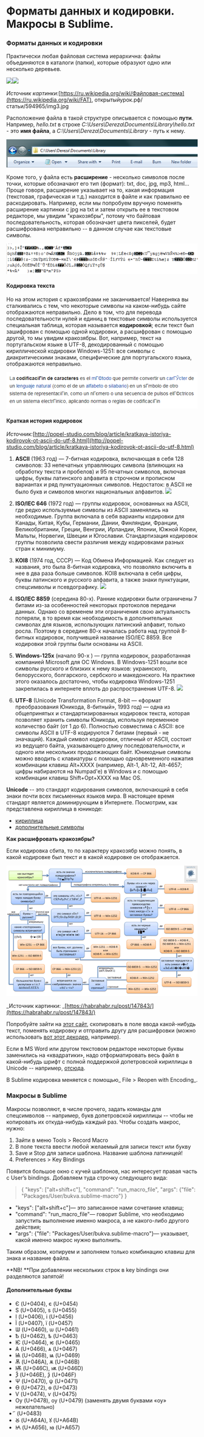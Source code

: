 # Форматы данных и кодировки. Макросы в Sublime.

### Форматы данных и кодировки

Практически любая файловая система иерархична: файлы объединяются в каталоги \(папки\), которые образуют одно или несколько деревьев.

![](https://lh5.googleusercontent.com/NnkRlGoJGSkl_kv89n1TPzbu2XzZ9HIEWq6rT0whVwzK1-liUamwCVCa699Q4ga-7flR819zjpemWxnl4kyo_JO9GiAuSGAGIO7BAu0k5vDLxKqyQuJxNN2hgIhDd8OSMMgP3Paa2-s)![](https://lh3.googleusercontent.com/rmuQRPE1YDl3k0kVMVkkFi1NVgG1UAjqwkhGuCDLZSu6zXmT_eT1V394eNxxay-32FLv5W5D9hNxUbUjYhxrSbBohkmTATgV-D7GRLwk3f1mRkbRZUIHVd8BUJyKLSqgllgkiJlVZJ0)

_Источник картинки:_[https://ru.wikipedia.org/wiki/Файловая-система](https://ru.wikipedia.org/wiki/FAT), открытыйурок.рф/статьи/594965/img3.jpg

Расположение файла в такой структуре описывается с помощью **пути**. Например, _hello.txt_ в строке _C:\Users\Dereza\Documents\Library\hello.txt_ - это **имя файла**, а _C:\Users\Dereza\Documents\Library_ - путь к нему.

![](/assets/import1.png)

Кроме того, у файла есть **расширение** - несколько символов после точки, которые обозначают его тип \(формат\): txt, doc, jpg, mp3, html... Проще говоря, расширение указывает на то, какая информация \(текстовая, графическая и т.д.\) находится в файле и как правильно ее раскодировать. Например, если мы попробуем вручную поменять расширение картинки с jpg на txt и затем открыть ее в текстовом редакторе, мы увидим "кракозябры", потому что байтовая последовательность, которая обозначает цвета пикселей, будет расшифрована неправильно -- в данном случае как текстовые символы.

![](/assets/import2.png)

#### Кодировка текста

Но на этом история с кракозябрами не заканчивается! Наверняка вы сталкивались с тем, что некоторые символы на каком-нибудь сайте отображаются неправильно. Дело в том, что для перевода последовательности нулей и единиц в текстовые символы используется специальная таблица, которая называется **кодировкой**; если текст был зашифрован с помощью одной кодировки, а расшифрован с помощью другой, то мы увидим кракозябры. Вот, например, текст на португальском языке в UTF-8, декодированный с помощью кириллической кодировки Windows-1251: все символы с диакритическими знаками, специфические для португальского языка, отображаются неправильно.

![](/assets/import3.png)

#### Краткая история кодировок

_Источник:_[http://popel-studio.com/blog/article/kratkaya-istoriya-kodirovok-ot-ascii-do-utf-8.html](http://popel-studio.com/blog/article/kratkaya-istoriya-kodirovok-ot-ascii-do-utf-8.html)

1. **ASCII**
    \(1963 год\) — 7-битная кодировка, включающая в себя 128 символов: 33 непечатных управляющих символа \(влияющих на обработку текста и пробелов\) и 95 печатных символов, включая цифры, буквы латинского алфавита в строчном и прописном вариантах и ряд пунктуационных символов. Недостаток: в ASCII не было букв и символов многих национальных алфавитов.
   ![](https://lh4.googleusercontent.com/A1dgvhVmNVXPIkBQU5kaqQjJVHi9-IsAydL76PjE8ktbi7heB12g86Ks5ExJjfOAbBM1k4hcxGBKGEZ_zZg6v22CW4KoaCmPSIBD4JF7gmUwunoXGon_40qaJCD7jS3fLcOX-fDV0iA)
2. **ISO/IEC 646** \(1972 год\) — группы кодировок, основанных на ASCII, где редко используемые символы из ASCII заменялись на необходимые. Группа включала в себя варианты кодировки для Канады, Китая, Кубы, Германии, Дании, Финляндии, Франции, Великобритании, Греции, Венгрии, Ирландии, Японии, Южной Кореи, Мальты, Норвегии, Швеции и Югославии. Стандартизация кодировок группы позволила свести различия между кодировками разных стран к минимуму.

3. **KOI8** \(1974 год, СССР\) — Код Обмена Информацией. Как следует из названия, это была 8-битная кодировка, что позволяло включить в нее в два раза больше символов. KOI8 включала в себя цифры, буквы латинского и русского алфавита, а также знаки пунктуации, спецсимволы и псевдографику. ![](https://lh4.googleusercontent.com/tnfZXklo9ZvHgfLWIz3iPqck2Uj9GeuiyJT88zEHZL7EguA_3IIxR2nIBCfHzQYNvg5iRwVdk3skJBs1YJE7eD_sN3-GZVSBVyxDQCxpY6Gw7vyz0U7mN2N0k36djk3qjmb8qg1qFCA)

4. **ISO/IEC 8859** \(середина 80-х\). Ранние кодировки были ограничены 7 битами из-за особенностей некоторых протоколов передачи данных. Однако со временем эти ограничения свою актуальность потеряли, в то время как необходимость в дополнительных символах для языков, использующих латинский алфавит, только росла. Поэтому в середине 80-х началась работа над группой 8-битных кодировок, получившей название ISO/IEC 8859. Все кодировки этой группы были основаны на ASCII.

5. **Windows-125x** \(начало 90-х \) — группа кодировок, разработанная компанией Microsoft для ОС Windows. В Windows-1251 вошли все символы русского и близких к нему языков: украинского, белорусского, болгарского, сербского и македонского. На практике этого оказалось достаточно, чтобы кодировка Windows-1251 закрепилась в интернете вплоть до распространения UTF-8. ![](https://lh5.googleusercontent.com/8agIRgk070FwzPclpg3j5UYlVrCv4QGnKFpT7sH5Uo79YqT00BqkQZnInHWiPvG3Hu_mARUDDOmeS7esigcScTbNvc_FfL_4PuAbNCiR-T8Y8uWMHWi8LreGC3nQP1s_T_K0g2tleQA)

6. **UTF-8** \(Unicode Transformation Format, 8-bit — «формат преобразования Юникода, 8-битный», 1993 год\) — одна из общепринятых и стандартизированных кодировок текста, которая позволяет хранить символы Юникода, используя переменное количество байт \(от 1 до 6\). Полностью совместима с ASCII: все символы ASCII в UTF-8 кодируются 7 битами \(первый - не значащий\). Каждый символ кодировки, отличный от ASCII, состоит из ведущего байта, указывающего длину последовательности, и одного или нескольких продолжающих байт. Юникодные символы можно вводить с клавиатуры с помощью одновременного нажатия комбинации клавиш Alt+XXXX \(например, Alt-1, Alt-12, Alt-4657; цифры набираются на Numpad'e\) в Windows и с помощью комбинации клавиш Shift+Opt+XXXX на Mac OS.

**Unicode** -- это стандарт кодирования символов, включающий в себя знаки почти всех письменных языков мира. В настоящее время стандарт является доминирующим в Интернете. Посмотрим, как представлена кириллица в юникоде:

* [кириллица](https://unicode-table.com/ru/blocks/cyrillic/)
* [дополнительные символы](https://unicode-table.com/ru/blocks/cyrillic-supplement/)

**Как расшифровать кракозябры?**

Если кодировка сбита, то по характеру кракозябр можно понять, в какой кодировке был текст и в какой кодировке он отображается.

![](/assets/import.png)

_Источник картинки: _[https://habrahabr.ru/post/147843/](https://habrahabr.ru/post/147843/)

Попробуйте зайти на [этот сайт](http://www.online-decoder.com/ru), скопировать в поле ввода какой-нибудь текст, поменять кодировку и отправить другу для расшифровки \(можно использовать [вот этот декодер](https://www.artlebedev.ru/decoder/advanced/), например\).

Если в MS Word или другом текстовом редакторе некоторые буквы заменились на «квадратики», надо отформатировать весь файл в какой-нибудь шрифт с полной поддержкой допетровской кириллицы в Unicode --  например, [отсюда](http://kodeks.uni-bamberg.de/AKSL/Schrift/RomanCyrillicStd.htm).

В Sublime кодировка меняется с помощью_ File &gt; Reopen with Encoding_.

### Макросы в Sublime

Макросы позволяют, в числе прочего, задать команды для спецсимволов -- например, букв допетровской кириллицы -- чтобы не копировать их откуда-нибудь каждый раз. Чтобы создать макрос, нужно:

1. Зайти в меню Tools &gt; Record Macro 
2. В поле текста ввести любой желаемый для записи текст или букву 
3. Save и Stop для записи шаблона. Название шаблона латиницей! 
4. Preferences &gt; Key Bindings

Появится большое окно с кучей шаблонов, нас интересует правая часть с User’s bindings. Добавляем туда строчку следующего вида:

> { "keys": \["alt+shift+c"\], "command": "run\_macro\_file", "args": {"file": "Packages/User/bukva.sublime-macro"} }

* "keys": \["alt+shift+c"\]— это записанное нами сочетание клавиш;
* "command": "run\_macro\_file"— говорит Sublime, что необходимо запустить выполнение именно макроса, а не какого-либо другого действия; 
* "args": {"file": "Packages/User/bukva.sublime-macro"}— указывает, какой именно макрос нужно выполнить.

Таким образом, копируем и заполняем только комбинацию клавиш для знака и название файла.

**NB! **При добавлении нескольких строк в key bindings они разделяются запятой!

#### Дополнительные буквы

* Є \(U+0404\), є \(U+0454\)
* Ѕ \(U+0405\), ѕ \(U+0455\)
* І \(U+0406\), і \(U+0456\)
* Ї \(U+0407\), ї \(U+0457\) 
* Ѡ \(U+0460\), ѡ \(U+0461\)
* Ѣ \(U+0462\), ѣ \(U+0463\)
* Ѥ \(U+0464\), ѥ \(U+0465\)
* Ѧ \(U+0466\), ѧ \(U+0467\)
* Ѩ \(U+0468\), ѩ \(U+0469\)
* Ѫ \(U+046A\), ѫ \(U+046B\)
* Ѭ \(U+046C\), ѭ \(U+046D\)
* Ѯ \(U+046E\), ѯ \(U+046F\)
* Ѱ \(U+0470\), ѱ \(U+0471\)
* Ѳ \(U+0472\), ѳ \(U+0473\)
* Ѵ \(U+0474\), ѵ \(U+0475\)
* Ѹ \(U+0478\), ѹ \(U+0479\) \(заменять двумя буквами «оу» нежелательно\)
* ҃  \(U+0483\)
* Ꙋ \(U+A64A\), ꙋ \(U+A64B\)
* Ꙗ \(U+A656\), ꙗ \(U+A657\)



